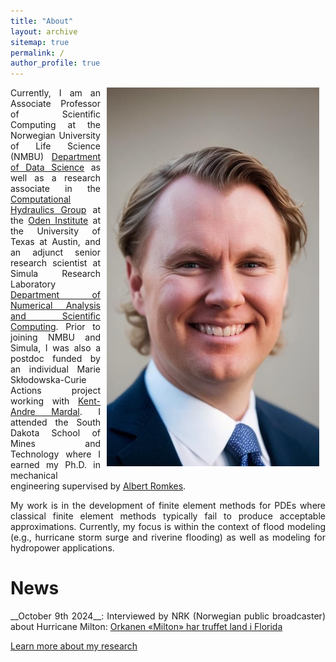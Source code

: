 ```yaml
---
title: "About"
layout: archive
sitemap: true
permalink: /
author_profile: true
---
```


<img src="/assets/images/IMG_6543.JPG" width="340px" alt="Eirik Valseth" align="right" style="display:block;margin-bottom:10px;margin-left:auto;margin-right:auto;padding-left: 10px;padding-right: 10px;" z-index="1" />
 
<!-- # About -->

<p style="text-align: justify; padding-right: 10px;">
Currently, I am an Associate Professor of Scientific Computing at the Norwegian University of Life Science (NMBU) <a href="https://www.nmbu.no/en/faculties/faculty-science-and-technology/department-data-science">Department of Data Science</a> as well as a research associate in the  <a href="https://ut-chg.github.io">Computational Hydraulics Group</a> at the  <a href="https://www.oden.utexas.edu">Oden Institute</a> at the University of Texas at Austin, and an adjunct senior research scientist at Simula Research Laboratory <a href="https://www.simula.no/research/projects/department-numerical-analysis-and-scientific-computing">Department of Numerical Analysis and Scientific Computing</a>. Prior to joining NMBU and Simula, I was also a postdoc funded by an individual Marie Skłodowska-Curie Actions project working with <a href="https://kent-and.github.io">Kent-Andre Mardal</a>. 
I attended the South Dakota School of Mines and Technology where I earned my Ph.D. in mechanical engineering supervised by <a href="https://www.sdsmt.edu/Directories/Personnel/Romkes,-Albert/">Albert Romkes</a>.  
</p>



<p style="text-align: justify">
My work is in the development of finite element methods for PDEs where classical finite element methods typically fail to produce acceptable approximations. Currently, my focus is within the context of flood modeling (e.g., hurricane storm surge and riverine flooding) as well as modeling for hydropower applications.
</p>  


# News 

<p style="text-align: justify">
__October 9th 2024__: Interviewed by NRK (Norwegian public broadcaster) about Hurricane Milton:  <a href="https://www.nrk.no/urix/varsler-store-oversvommelser-pa-grunn-av-orkanen-_milton_-1.17076906">Orkanen «Milton» har truffet land i Florida</a>
</p>  

[Learn more about my research](/research/)




 
